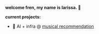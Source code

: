 **welcome fren, my name is larissa. 👋**

**current projects:**

- 🎸 AI + infra @ [musical recommendation](https://github.com/ldmrqs/musical-recommendation)
